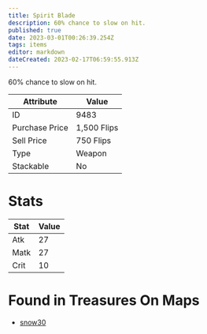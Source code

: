 ```yaml
---
title: Spirit Blade
description: 60% chance to slow on hit.
published: true
date: 2023-03-01T00:26:39.254Z
tags: items
editor: markdown
dateCreated: 2023-02-17T06:59:55.913Z
---
```


60% chance to slow on hit.

|Attribute|Value|
|-|-|
|ID|9483|
|Purchase Price|1,500 Flips|
|Sell Price|750 Flips|
|Type|Weapon|
|Stackable|No|

# Stats
|Stat|Value|
|-|-|
|Atk|27|
|Matk|27|
|Crit|10|

# Found in Treasures On Maps
 * [snow30](/maps/snow30)
